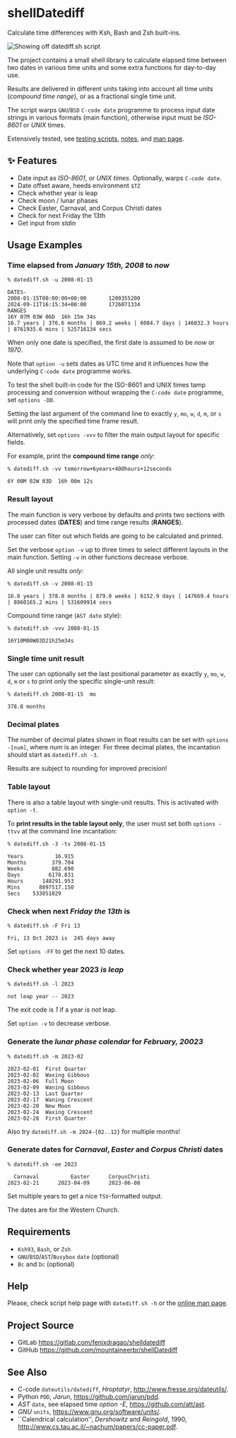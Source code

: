 # shellDatediff
Calculate time differences with Ksh, Bash and Zsh built-ins.

![Showing off datediff.sh script](https://gitlab.com/mountaineerbr/etc/-/raw/main/gfx/datediff_intro.gif)

The project contains a small shell library to calculate elapsed time
between two dates in various time units and some extra functions for
day-to-day use.

Results are delivered in different units taking into account all time
units (*compound time range*), or as a fractional single time unit.

The script warps `GNU`/`BSD` `C-code date` programme to process input
date strings in various formats (main function), otherwise
input must be *ISO-8601* or *UNIX* times.

Extensively tested, see [testing scripts](tests/), [notes](tests/d-test.sh#L78-L186), and [man page](man/README.md).


## ✨ Features

- Date input as *ISO-8601*, or *UNIX times*. Optionally, warps `C-code date`.
- Date offset aware, heeds environment `$TZ`
- Check whether year is leap
- Check moon / lunar phases
- Check Easter, Carnaval, and Corpus Christi dates
- Check for next Friday the 13th
- Get input from _stdin_


## Usage Examples

### Time elapsed from *January 15th, 2008* to *now*

```
% datediff.sh -u 2008-01-15

DATES-
2008-01-15T00:00:00+00:00       1200355200
2024-09-11T16:15:34+00:00       1726071334
RANGES
16Y 07M 03W 06D  16h 15m 34s
16.7 years | 376.6 months | 869.2 weeks | 6084.7 days | 146032.3 hours | 8761935.6 mins | 525716134 secs
```

When only one date is specified, the first date is assumed to be *now* or *1970*.

Note that `option -u` sets dates as UTC time and it influences how the underlying `C-code date` programme works.

To test the shell built-in code for the ISO-8601 and UNIX times tamp processing and conversion
without wrapping the `C-code date` programme, set `options -DD`.

Setting the last argument of the command line to exactly `y`, `mo`, `w`, `d`, `m`, or `s` will print only the specified time frame result.

Alternatively, set `options -vvv` to filter the main output layout for specific fields.

For example, print the **compound time range** _only_:


```
% datediff.sh -vv tomorrow+6years+400hours+12seconds

6Y 00M 02W 03D  16h 00m 12s
```


### Result layout

The main function is very verbose by defaults and
prints two sections with processed dates (**DATES**) and time range results (**RANGES**).

The user can filter out which fields are going to be calculated and printed.

Set the verbose `option -v` up to three times to select different layouts in
the main function. Setting `-v` in other functions decrease verbose.


All single unit results _only_:

```
% datediff.sh -v 2008-01-15

16.8 years | 378.8 months | 879.0 weeks | 6152.9 days | 147669.4 hours | 8860165.2 mins | 531609914 secs
```

<!--
Compound time range _only_:

```
% datediff.sh -vv 2008-01-15

16Y 10M 00W 03D  21h 25m 28s
```
-->


Compound time range (`AST date` style):

```
% datediff.sh -vvv 2008-01-15

16Y10M00W03D21h25m34s
```


### Single time unit result

The user can optionally set the last positional parameter as exactly
`y`, `mo`, `w`, `d`, `m` or `s` to print only the specific single-unit result:


```
% datediff.sh 2008-01-15  mo

378.8 months
```


### Decimal plates

The number of decimal plates shown in float results can be set with `options -[num]`,
where _num_ is an integer. For three decimal plates, the incantation should start as
`datediff.sh -3`.

Results are subject to rounding for improved precision!


### Table layout

There is also a table layout with single-unit results. This is activated with
`option -t`.

To **print results in the table layout only**, the user
must set both `options -ttvv` at the command line incantation:


```
% datediff.sh -3 -tv 2008-01-15

Years	       16.915
Months	      379.704
Weeks	      882.690
Days	     6178.831
Hours	   148291.953
Mins	  8897517.150
Secs	533851029
```


### Check when next *Friday the 13th* is

```
% datediff.sh -F Fri 13

Fri, 13 Oct 2023 is  245 days away
```

Set `options -FF` to get the next 10 dates.


### Check whether year 2023 *is leap*

```
% datediff.sh -l 2023

not leap year -- 2023
```

The exit code is *1* if a year _is_ _not_ leap.

Set `option -v` to decrease verbose. 


### Generate the *lunar phase calendar* for *February, 20023*

```
% datediff.sh -m 2023-02

2023-02-01  First Quarter
2023-02-02  Waxing Gibbous
2023-02-06  Full Moon
2023-02-09  Waning Gibbous
2023-02-13  Last Quarter
2023-02-17  Waning Crescent
2023-02-20  New Moon
2023-02-24  Waxing Crescent
2023-02-28  First Quarter
```

Also try `datediff.sh -m 2024-{02..12}` for multiple months!


### Generate dates for *Carnaval*, *Easter* and *Corpus Christi* dates

```
% datediff.sh -ee 2023

  Carnaval          Easter      CorpusChristi
2023-02-21      2023-04-09      2023-06-08
```

Set multiple years to get a nice `TSV`-formatted output.

The dates are for the Western Church.


## Requirements

- `Ksh93`, `Bash`, or `Zsh`
- `GNU`/`BSD`/`AST`/`Busybox` `date` (optional)
- `Bc` and `Dc` (optional)


## Help

Please, check script help page with `datediff.sh -h`
or the [online man page](man/README.md).


## Project Source

- GitLab <https://gitlab.com/fenixdragao/shelldatediff>
- GitHub <https://github.com/mountaineerbr/shellDatediff>


## See Also

- C-code `dateutils/datediff`, *Hroptatyr*, <http://www.fresse.org/dateutils/>.
- Python `PDD`, *Jarun*,	<https://github.com/jarun/pdd>.
- *AST* `date`, see elapsed time _option_ _-E_, <https://github.com/att/ast>.
- *GNU* `units`, <https://www.gnu.org/software/units/>.
- \`\`Calendrical calculation'', *Dershowitz* and *Reingold*, 1990,	<http://www.cs.tau.ac.il/~nachum/papers/cc-paper.pdf>.



<!--

	Please, consider sending me a nickle!
		=) 	bc1qlxm5dfjl58whg6tvtszg5pfna9mn2cr2nulnjr

        -->
